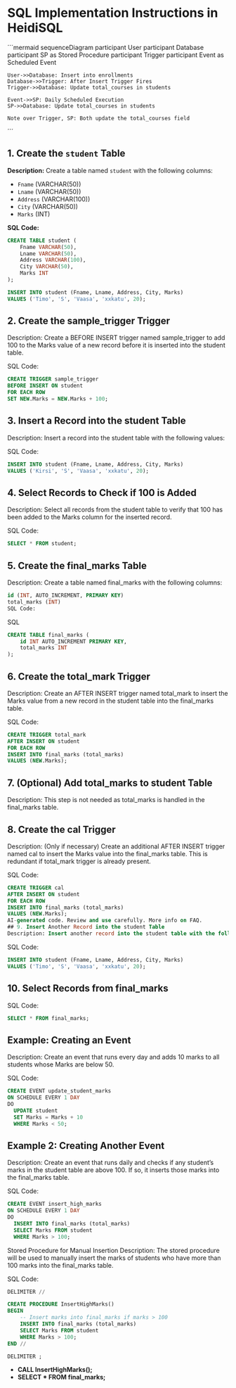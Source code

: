 # SQL Implementation Instructions in HeidiSQL


´´´mermaid
sequenceDiagram
    participant User
    participant Database
    participant SP as Stored Procedure
    participant Trigger
    participant Event as Scheduled Event

    User->>Database: Insert into enrollments
    Database->>Trigger: After Insert Trigger Fires
    Trigger->>Database: Update total_courses in students

    Event->>SP: Daily Scheduled Execution
    SP->>Database: Update total_courses in students

    Note over Trigger, SP: Both update the total_courses field


´´´

## 1. Create the `student` Table
**Description:** Create a table named `student` with the following columns:
- `Fname` (VARCHAR(50))
- `Lname` (VARCHAR(50))
- `Address` (VARCHAR(100))
- `City` (VARCHAR(50))
- `Marks` (INT)

**SQL Code:**
```sql
CREATE TABLE student (
    Fname VARCHAR(50),
    Lname VARCHAR(50),
    Address VARCHAR(100),
    City VARCHAR(50),
    Marks INT
);
```
```sql
INSERT INTO student (Fname, Lname, Address, City, Marks) 
VALUES ('Timo', 'S', 'Vaasa', 'xxkatu', 20);
```
## 2. Create the sample_trigger Trigger
Description: Create a BEFORE INSERT trigger named sample_trigger to add 100 to the Marks value of a new record before it is inserted into the student table.

SQL Code:
```sql
CREATE TRIGGER sample_trigger
BEFORE INSERT ON student
FOR EACH ROW
SET NEW.Marks = NEW.Marks + 100;
```
## 3. Insert a Record into the student Table
Description: Insert a record into the student table with the following values:

SQL Code:
```sql
INSERT INTO student (Fname, Lname, Address, City, Marks) 
VALUES ('Kirsi', 'S', 'Vaasa', 'xxkatu', 20);
```
## 4. Select Records to Check if 100 is Added
Description: Select all records from the student table to verify that 100 has been added to the Marks column for the inserted record.

SQL Code:
```sql
SELECT * FROM student;
```

## 5. Create the final_marks Table
Description: Create a table named final_marks with the following columns:
```sql
id (INT, AUTO_INCREMENT, PRIMARY KEY)
total_marks (INT)
SQL Code:
```
SQL
```sql
CREATE TABLE final_marks (
    id INT AUTO_INCREMENT PRIMARY KEY,
    total_marks INT
);
```
## 6. Create the total_mark Trigger
Description: Create an AFTER INSERT trigger named total_mark to insert the Marks value from a new record in the student table into the final_marks table.

SQL Code:
```sql
CREATE TRIGGER total_mark
AFTER INSERT ON student
FOR EACH ROW
INSERT INTO final_marks (total_marks) 
VALUES (NEW.Marks);
```
## 7. (Optional) Add total_marks to student Table
Description: This step is not needed as total_marks is handled in the final_marks table.

## 8. Create the cal Trigger
Description: (Only if necessary) Create an additional AFTER INSERT trigger named cal to insert the Marks value into the final_marks table. This is redundant if total_mark trigger is already present.

SQL Code:
```sql
CREATE TRIGGER cal
AFTER INSERT ON student
FOR EACH ROW
INSERT INTO final_marks (total_marks) 
VALUES (NEW.Marks);
AI-generated code. Review and use carefully. More info on FAQ.
## 9. Insert Another Record into the student Table
Description: Insert another record into the student table with the following values:
```
SQL Code:
```sql
INSERT INTO student (Fname, Lname, Address, City, Marks) 
VALUES ('Timo', 'S', 'Vaasa', 'xxkatu', 20);
```

## 10. Select Records from final_marks
SQL Code:

```sql
SELECT * FROM final_marks;

```

## Example: Creating an Event
Description: Create an event that runs every day and adds 10 marks to all students whose Marks are below 50.

SQL Code:
```sql
CREATE EVENT update_student_marks
ON SCHEDULE EVERY 1 DAY
DO
  UPDATE student
  SET Marks = Marks + 10
  WHERE Marks < 50;

```
## Example 2: Creating Another Event
Description: Create an event that runs daily and checks if any student’s marks in the student table are above 100. If so, it inserts those marks into the final_marks table.

SQL Code:
```sql
CREATE EVENT insert_high_marks
ON SCHEDULE EVERY 1 DAY
DO
  INSERT INTO final_marks (total_marks)
  SELECT Marks FROM student
  WHERE Marks > 100;
```
Stored Procedure for Manual Insertion
Description: The stored procedure will be used to manually insert the marks of students who have more than 100 marks into the final_marks table.

SQL Code:
```sql
DELIMITER //

CREATE PROCEDURE InsertHighMarks()
BEGIN
    -- Insert marks into final_marks if marks > 100
    INSERT INTO final_marks (total_marks)
    SELECT Marks FROM student
    WHERE Marks > 100;
END //

DELIMITER ;
```

- **CALL InsertHighMarks();**
- **SELECT * FROM final_marks;**
